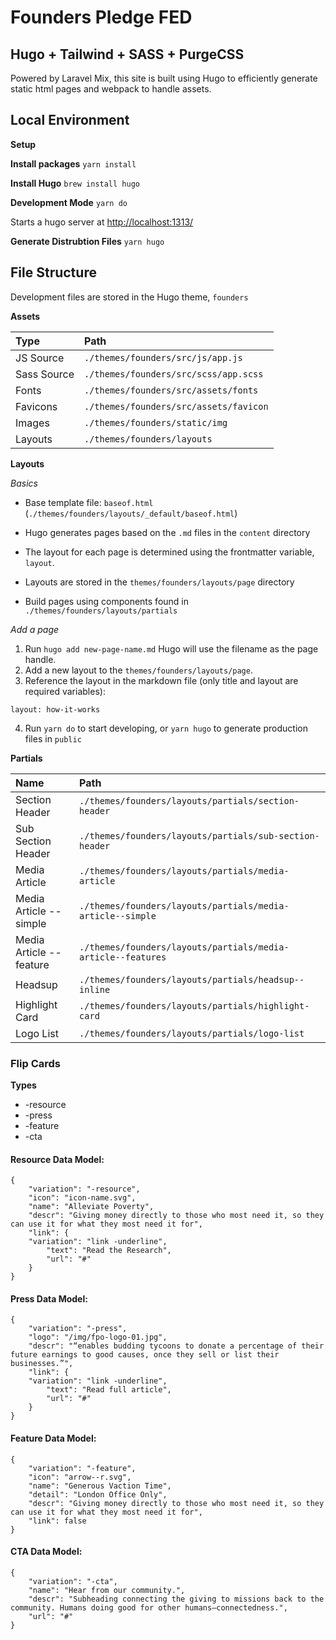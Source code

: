 # Founders Pledge FED

## Hugo + Tailwind + SASS + PurgeCSS

Powered by Laravel Mix, this site is built using Hugo to efficiently generate static html pages and webpack to handle assets.

## Local Environment

**Setup**

**Install packages**
`yarn install`

**Install Hugo**
`brew install hugo`

**Development Mode**
`yarn do`

Starts a hugo server at [http://localhost:1313/](http://localhost:1313/)

**Generate Distrubtion Files**
`yarn hugo`

## File Structure

Development files are stored in the Hugo theme, `founders`

**Assets**

| Type        | Path                                   |
| :---------- | :------------------------------------- |
| JS Source   | `./themes/founders/src/js/app.js`      |
| Sass Source | `./themes/founders/src/scss/app.scss`  |
| Fonts       | `./themes/founders/src/assets/fonts`   |
| Favicons    | `./themes/founders/src/assets/favicon` |
| Images      | `./themes/founders/static/img`         |
| Layouts     | `./themes/founders/layouts`            |

**Layouts**

_Basics_

- Base template file: `baseof.html` (`./themes/founders/layouts/_default/baseof.html`)

- Hugo generates pages based on the `.md` files in the `content` directory

- The layout for each page is determined using the frontmatter variable, `layout`.

- Layouts are stored in the `themes/founders/layouts/page` directory

- Build pages using components found in `./themes/founders/layouts/partials`

_Add a page_

1. Run `hugo add new-page-name.md` Hugo will use the filename as the page handle.
2. Add a new layout to the `themes/founders/layouts/page`.
3. Reference the layout in the markdown file (only title and layout are required variables):

```
layout: how-it-works
```

4. Run `yarn do` to start developing, or `yarn hugo` to generate production files in `public`

**Partials**

| Name                    | Path                                                         |
| :---------------------- | :----------------------------------------------------------- |
| Section Header          | `./themes/founders/layouts/partials/section-header`          |
| Sub Section Header      | `./themes/founders/layouts/partials/sub-section-header`      |
| Media Article           | `./themes/founders/layouts/partials/media-article`           |
| Media Article --simple  | `./themes/founders/layouts/partials/media-article--simple`   |
| Media Article --feature | `./themes/founders/layouts/partials/media-article--features` |
| Headsup                 | `./themes/founders/layouts/partials/headsup--inline`         |
| Highlight Card          | `./themes/founders/layouts/partials/highlight-card`          |
| Logo List               | `./themes/founders/layouts/partials/logo-list`               |

### Flip Cards

**Types**

- -resource
- -press
- -feature
- -cta

#### Resource Data Model:

```
{
    "variation": "-resource",
    "icon": "icon-name.svg",
    "name": "Alleviate Poverty",
    "descr": "Giving money directly to those who most need it, so they can use it for what they most need it for",
    "link": {
    "variation": "link -underline",
        "text": "Read the Research",
        "url": "#"
    }
}
```

#### Press Data Model:

```
{
    "variation": "-press",
    "logo": "/img/fpo-logo-01.jpg",
    "descr": "“enables budding tycoons to donate a percentage of their future earnings to good causes, once they sell or list their businesses.”",
    "link": {
    "variation": "link -underline",
        "text": "Read full article",
        "url": "#"
    }
}
```

#### Feature Data Model:

```
{
    "variation": "-feature",
    "icon": "arrow--r.svg",
    "name": "Generous Vaction Time",
    "detail": "London Office Only",
    "descr": "Giving money directly to those who most need it, so they can use it for what they most need it for",
    "link": false
}
```

#### CTA Data Model:

```
{
    "variation": "-cta",
    "name": "Hear from our community.",
    "descr": "Subheading connecting the giving to missions back to the community. Humans doing good for other humans—connectedness.",
    "url": "#"
}
```
